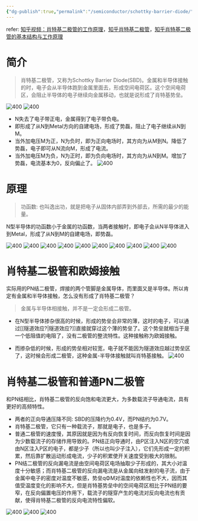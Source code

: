 ```yaml
---
{"dg-publish":true,"permalink":"/semiconductor/schottky-barrier-diode/"}
---
```


refer: [知乎视频：肖特基二极管的工作原理](https://www.zhihu.com/zvideo/1439791290892869632)，[知乎肖特基二极管](https://zhuanlan.zhihu.com/p/368078363)，[知乎肖特基二极管的基本结构与工作原理](https://zhuanlan.zhihu.com/p/471531335)

# 简介

> 肖特基二极管，又称为Schottky Barrier Diode(SBD)。金属和半导体接触的时，电子会从半导体跑到金属里面去，形成空间电荷区。这个空间电荷区，会阻止半导体的电子继续向金属移动，也就是说形成了肖特基势垒。

![400](./assets/Pasted%20image%2020220519154357.png)
![400](./assets/Schottky_Barrier_Diode.assets/Pasted%20image%2020220519163016.png)

- N失去了电子带正电，金属得到了电子带负电。
- 即形成了从N到Metal方向的自建电场，形成了势磊，阻止了电子继续从N到M。
- 当外加电压M为正，N为负时，即为正向电场时，其方向为从M到N。降低了势磊，电子即可从N流向M，形成了电流。
- 当外加电压M为负，N为正时，即为负向电场时，其方向为从N到M。增加了势磊，电流基本为0，反向偏止了。
![400](./assets/Schottky_Barrier_Diode.assets/Pasted%20image%2020220519155138.png)
# 原理
> 功函数: 也叫逸出功，就是把电子从固体内部弄到外部去，所需的最少的能量。

N型半导体的功函数小于金属的功函数，当两者接触时，即电子会从N半导体进入到Metal，形成了从N到M的自建电场，即势磊。

![400](./assets/Schottky_Barrier_Diode.assets/Pasted%20image%2020220519155217.png)
![400](./assets/Schottky_Barrier_Diode.assets/Pasted%20image%2020220519155233.png)
![400](./assets/Schottky_Barrier_Diode.assets/Pasted%20image%2020220519155249.png)
![400](./assets/Schottky_Barrier_Diode.assets/Pasted%20image%2020220519160048.png)
![400](./assets/Schottky_Barrier_Diode.assets/Pasted%20image%2020220519155309.png)
![400](./assets/Schottky_Barrier_Diode.assets/Pasted%20image%2020220519155340.png)
![400](./assets/Schottky_Barrier_Diode.assets/Pasted%20image%2020220519155405.png)
![400](./assets/Schottky_Barrier_Diode.assets/Pasted%20image%2020220519155421.png)
![400](./assets/Schottky_Barrier_Diode.assets/Pasted%20image%2020220519155444.png)
![400](./assets/Schottky_Barrier_Diode.assets/Pasted%20image%2020220519155500.png)



# 肖特基二极管和欧姆接触
实际用的PN结二极管，焊接的两个管脚是金属导体，而里面又是半导体。所以肯定有金属和半导体接触，怎么没有形成了肖特基二极管？

> 金属与半导体相接触，并不是一定会形成二极管。

- 在N型半导体掺杂很高的时候，形成的势垒会非常的薄，这时的电子，可以通过[[隧道效应?|隧道效应?]]直接就穿过这个薄的势垒了。这个势垒就相当于是一个低阻值的电阻了，没有二极管的整流特性。这种接触称为欧姆接触。

- 而掺杂低的时候，形成的势垒相对较宽，电子就不能因为隧道效应越过势垒区了，这时候会形成二极管，这种金属-半导体接触就叫肖特基接触。
![400](./assets/Schottky_Barrier_Diode.assets/Pasted%20image%2020220519160815.png)

# 肖特基二极管和普通PN二极管
和PN结相比，肖特基二极管的反向饱和电流更大，为多数载流子导通电流，具有更好的高频特性。

- 两者的正向导通压降不同: SBD的压降约为0.4V，而PN结约为0.7V。
- 肖特基二极管，它只有一种载流子，那就是电子，也是多子。
- 普通二极管的速度慢，其原因就是因为有反向恢复时间，而反向恢复时间是因为少数载流子的存储作用导致的。PN结正向导通时，由P区注入N区的空穴或由N区注入P区的电子，都是少子（所以也叫少子注入），它们先形成一定的积累，然后靠扩散运动形成电流，少子的积累使开关速度受到极大的限制。
- PN结二极管的反向漏电流是由空间电荷区电场抽取少子形成的，其大小对温度十分敏感；而肖特基二极管的反向漏电流是从金属向硅发射的电子流，由于金属中电子的密度对温度不敏感，势垒qΦM对温度的依赖性也不大，因而其值受温度变化的影响不大，但是肖特基势垒中的空间电荷区相比于PN结的要窄，在反向偏置电压的作用下，载流子的隧穿产生的电流对反向电流也有贡献，使得肖特基二极管的反向电流特性偏软。

![400](./assets/Schottky_Barrier_Diode.assets/Pasted%20image%2020220519161245.png)
![400](./assets/Schottky_Barrier_Diode.assets/Pasted%20image%2020220519155523.png)
![400](./assets/Schottky_Barrier_Diode.assets/Pasted%20image%2020220519155545.png)
